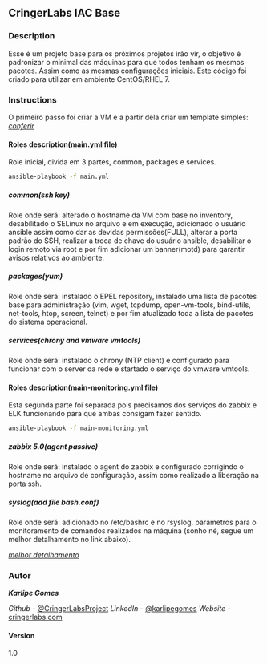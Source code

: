 ## CringerLabs IAC Base

### Description

Esse é um projeto base para os próximos projetos irão vir, o objetivo é padronizar o minimal das máquinas para que todos tenham os mesmos pacotes. Assim como as mesmas configurações iniciais. Este código foi criado para utilizar em ambiente CentOS/RHEL 7.

### Instructions

O primeiro passo foi criar a VM e a partir dela criar um template simples: [*conferir*](https://cringerlabs.com/templace-centos7/)

#### Roles description(main.yml file)

Role inicial, divida em 3 partes, common, packages e services.
```bash
ansible-playbook -f main.yml
```
##### common(ssh key)

Role onde será: alterado o hostname da VM com base no inventory, desabilitado o SELinux no arquivo e em execução, adicionado o usuário ansible assim como dar as devidas permissões(FULL), alterar a porta padrão do SSH, realizar a troca de chave do usuário ansible, desabilitar o login remoto via root e por fim adicionar um banner(motd) para garantir avisos relativos ao ambiente.

##### packages(yum)

Role onde será: instalado o EPEL repository, instalado uma lista de pacotes base para administração (vim, wget, tcpdump, open-vm-tools, bind-utils, net-tools, htop, screen, telnet) e por fim atualizado toda a lista de pacotes do sistema operacional.

##### services(chrony and vmware vmtools)

Role onde será: instalado o chrony (NTP client) e configurado para funcionar com o server da rede e startado o serviço do vmware vmtools.

#### Roles description(main-monitoring.yml file)

Esta segunda parte foi separada pois precisamos dos serviços do zabbix e ELK funcionando para que ambas consigam fazer sentido.
```bash
ansible-playbook -f main-monitoring.yml
```
##### zabbix 5.0(agent passive)

Role onde será: instalado o agent do zabbix e configurado corrigindo o hostname no arquivo de configuração, assim como realizado a liberação na porta ssh.

##### syslog(add file bash.conf)

Role onde será: adicionado no /etc/bashrc e no rsyslog, parâmetros para o monitoramento de comandos realizados na máquina (sonho né, segue um melhor detalhamento no link abaixo). 

[*melhor detalhamento*](https://cringerlabs.com/tooltip-elk-stack-parte4linux-commands-monitoring/)

### Autor

***Karlipe Gomes*** 

*Github* - [@CringerLabsProject](https://github.com/cringerlabs/)
*LinkedIn* - [@karlipegomes](https://www.linkedin.com/in/cfgomes/)
*Website* - [cringerlabs.com](https://www.cringerlabs.com/)

#### Version
1.0
